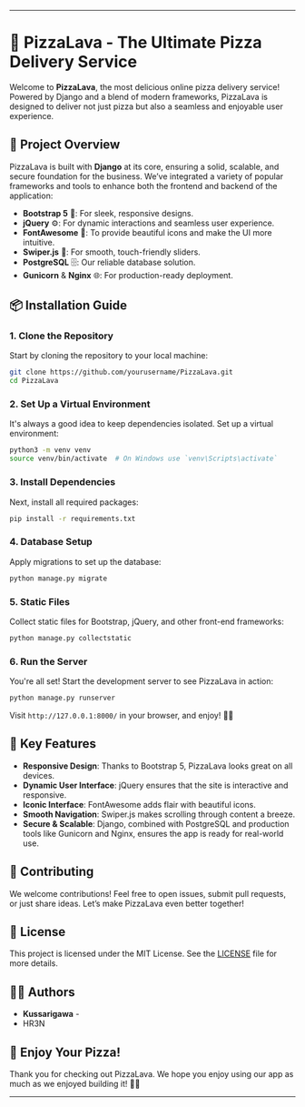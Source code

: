 
---

# 🍕 **PizzaLava - The Ultimate Pizza Delivery Service**

Welcome to **PizzaLava**, the most delicious online pizza delivery service! Powered by Django and a blend of modern frameworks, PizzaLava is designed to deliver not just pizza but also a seamless and enjoyable user experience.

## 🚀 **Project Overview**

PizzaLava is built with **Django** at its core, ensuring a solid, scalable, and secure foundation for the business. We’ve integrated a variety of popular frameworks and tools to enhance both the frontend and backend of the application:

- **Bootstrap 5** 🎨: For sleek, responsive designs.
- **jQuery** ⚙️: For dynamic interactions and seamless user experience.
- **FontAwesome** 💎: To provide beautiful icons and make the UI more intuitive.
- **Swiper.js** 🎥: For smooth, touch-friendly sliders.
- **PostgreSQL** 🗄️: Our reliable database solution.
- **Gunicorn** & **Nginx** 🌐: For production-ready deployment.

## 📦 **Installation Guide**

### 1. **Clone the Repository**

Start by cloning the repository to your local machine:

```bash
git clone https://github.com/yourusername/PizzaLava.git
cd PizzaLava
```

### 2. **Set Up a Virtual Environment**

It's always a good idea to keep dependencies isolated. Set up a virtual environment:

```bash
python3 -m venv venv
source venv/bin/activate  # On Windows use `venv\Scripts\activate`
```

### 3. **Install Dependencies**

Next, install all required packages:

```bash
pip install -r requirements.txt
```

### 4. **Database Setup**

Apply migrations to set up the database:

```bash
python manage.py migrate
```

### 5. **Static Files**

Collect static files for Bootstrap, jQuery, and other front-end frameworks:

```bash
python manage.py collectstatic
```

### 6. **Run the Server**

You're all set! Start the development server to see PizzaLava in action:

```bash
python manage.py runserver
```

Visit `http://127.0.0.1:8000/` in your browser, and enjoy! 🍕🚀

## 🔧 **Key Features**

- **Responsive Design**: Thanks to Bootstrap 5, PizzaLava looks great on all devices.
- **Dynamic User Interface**: jQuery ensures that the site is interactive and responsive.
- **Iconic Interface**: FontAwesome adds flair with beautiful icons.
- **Smooth Navigation**: Swiper.js makes scrolling through content a breeze.
- **Secure & Scalable**: Django, combined with PostgreSQL and production tools like Gunicorn and Nginx, ensures the app is ready for real-world use.

## 🤝 **Contributing**

We welcome contributions! Feel free to open issues, submit pull requests, or just share ideas. Let’s make PizzaLava even better together!

## 📜 **License**

This project is licensed under the MIT License. See the [LICENSE](LICENSE) file for more details.

## 🧑‍💻 **Authors**

- **Kussarigawa** -
- HR3N

## 🎉 **Enjoy Your Pizza!**

Thank you for checking out PizzaLava. We hope you enjoy using our app as much as we enjoyed building it! 🍕✨

---

